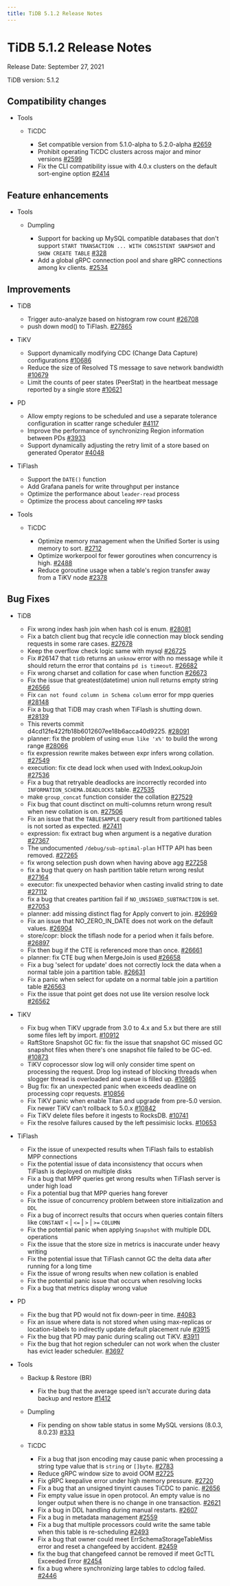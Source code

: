 ```yaml
---
title: TiDB 5.1.2 Release Notes
---
```


# TiDB 5.1.2 Release Notes

Release Date: September 27, 2021

TiDB version: 5.1.2

## Compatibility changes

+ Tools

    + TiCDC

        - Set compatible version from 5.1.0-alpha to 5.2.0-alpha [#2659](https://github.com/pingcap/ticdc/pull/2659)
        - Prohibit operating TiCDC clusters across major and minor versions [#2599](https://github.com/pingcap/ticdc/pull/2599)
        - Fix the CLI compatibility issue with 4.0.x clusters on the default sort-engine option [#2414](https://github.com/pingcap/ticdc/pull/2414)

## Feature enhancements

+ Tools

    + Dumpling

        - Support for backing up MySQL compatible databases that don't support `START TRANSACTION ... WITH CONSISTENT SNAPSHOT` and `SHOW CREATE TABLE`  [#328](https://github.com/pingcap/dumpling/pull/328)
        - Add a global gRPC connection pool and share gRPC connections among kv clients. [#2534](https://github.com/pingcap/ticdc/pull/2534)

## Improvements

+ TiDB

    - Trigger auto-analyze based on histogram row count [#26708](https://github.com/pingcap/tidb/pull/26708)
    - push down mod() to TiFlash. [#27865](https://github.com/pingcap/tidb/pull/27865)
+ TiKV

    - Support dynamically modifying CDC (Change Data Capture) configurations [#10686](https://github.com/tikv/tikv/pull/10686)
    - Reduce the size of Resolved TS message to save network bandwidth [#10679](https://github.com/tikv/tikv/pull/10679)
    - Limit the counts of peer states (PeerStat) in the heartbeat message reported by a single store [#10621](https://github.com/tikv/tikv/pull/10621)

+ PD

    - Allow empty regions to be scheduled and use a separate tolerance configuration in scatter range scheduler [#4117](https://github.com/tikv/pd/pull/4117)
    - Improve the performance of synchronizing Region information between PDs [#3933](https://github.com/tikv/pd/pull/3933)
    - Support dynamically adjusting the retry limit of a store based on generated Operator [#4048](https://github.com/tikv/pd/pull/4048)

+ TiFlash

    - Support the `DATE()` function
    - Add Grafana panels for write throughput per instance
    - Optimize the performance about `leader-read` process
    - Optimize the process about canceling `MPP` tasks

+ Tools

    + TiCDC

        - Optimize memory management when the Unified Sorter is using memory to sort. [#2712](https://github.com/pingcap/ticdc/pull/2712)
        - Optimize workerpool for fewer goroutines when concurrency is high. [#2488](https://github.com/pingcap/ticdc/pull/2488)
        - Reduce goroutine usage when a table's region transfer away from a TiKV node [#2378](https://github.com/pingcap/ticdc/pull/2378)

## Bug Fixes

+ TiDB

    - Fix wrong index hash join when hash col is enum. [#28081](https://github.com/pingcap/tidb/pull/28081)
    - Fix a batch client bug that recycle idle connection may block sending requests in some rare cases. [#27678](https://github.com/pingcap/tidb/pull/27678)
    - Keep the overflow check logic same with mysql [#26725](https://github.com/pingcap/tidb/pull/26725)
    - Fix #26147 that `tidb` returns an `unknow` error with no message while it should return the error that contains `pd is timeout`. [#26682](https://github.com/pingcap/tidb/pull/26682)
    - Fix wrong charset and collation for case when function [#26673](https://github.com/pingcap/tidb/pull/26673)
    - Fix the issue that greatest(datetime) union null returns empty string [#26566](https://github.com/pingcap/tidb/pull/26566)
    - Fix `can not found column in Schema column` error for mpp queries [#28148](https://github.com/pingcap/tidb/pull/28148)
    - Fix a bug that TiDB may crash when TiFlash is shutting down. [#28139](https://github.com/pingcap/tidb/pull/28139)
    - This reverts commit d4cd12fe422fb18b6012607ee18b6acca40d9225. [#28091](https://github.com/pingcap/tidb/pull/28091)
    - planner: fix the problem of using `enum like 'x%'` to build the wrong range [#28066](https://github.com/pingcap/tidb/pull/28066)
    - fix expression rewrite makes between expr infers wrong collation. [#27549](https://github.com/pingcap/tidb/pull/27549)
    - execution: fix cte dead lock when used with IndexLookupJoin [#27536](https://github.com/pingcap/tidb/pull/27536)
    - Fix a bug that retryable deadlocks are incorrectly recorded into `INFORMATION_SCHEMA.DEADLOCKS` table. [#27535](https://github.com/pingcap/tidb/pull/27535)
    - make `group_concat` function consider the collation [#27529](https://github.com/pingcap/tidb/pull/27529)
    - Fix bug that count disctinct on multi-columns return wrong result when new collation is on. [#27506](https://github.com/pingcap/tidb/pull/27506)
    - Fix an issue that the `TABLESAMPLE` query result from partitioned tables is not sorted as expected. [#27411](https://github.com/pingcap/tidb/pull/27411)
    - expression: fix extract bug when argument is a negative duration [#27367](https://github.com/pingcap/tidb/pull/27367)
    - The undocumented `/debug/sub-optimal-plan`  HTTP API has been removed. [#27265](https://github.com/pingcap/tidb/pull/27265)
    - fix wrong selection push down when having above agg [#27258](https://github.com/pingcap/tidb/pull/27258)
    - fix a bug that query on hash partition table return wrong reslut [#27164](https://github.com/pingcap/tidb/pull/27164)
    - executor: fix unexpected behavior when casting invalid string to date [#27112](https://github.com/pingcap/tidb/pull/27112)
    - fix a bug that creates partition fail if `NO_UNSIGNED_SUBTRACTION` is set. [#27053](https://github.com/pingcap/tidb/pull/27053)
    - planner: add missing distinct flag for Apply convert to join. [#26969](https://github.com/pingcap/tidb/pull/26969)
    - Fix an issue that NO_ZERO_IN_DATE does not work on the default values. [#26904](https://github.com/pingcap/tidb/pull/26904)
    - store/copr: block the tiflash node for a period when it fails before. [#26897](https://github.com/pingcap/tidb/pull/26897)
    - Fix then bug if the CTE is referenced more than once. [#26661](https://github.com/pingcap/tidb/pull/26661)
    - planner: fix CTE bug when MergeJoin is used [#26658](https://github.com/pingcap/tidb/pull/26658)
    - Fix a bug 'select for update' does not correctly lock the data when a normal table join a partition table. [#26631](https://github.com/pingcap/tidb/pull/26631)
    - Fix a panic when select for update on a normal table join a partition table [#26563](https://github.com/pingcap/tidb/pull/26563)
    - Fix the issue that point get does not use lite version resolve lock [#26562](https://github.com/pingcap/tidb/pull/26562)

+ TiKV

    - Fix bug when TiKV upgrade from 3.0 to 4.x and 5.x but there are still some files left by import. [#10912](https://github.com/tikv/tikv/pull/10912)
    - RaftStore Snapshot GC fix: fix the issue that snapshot GC missed GC snapshot files when there's one snapshot file failed to be GC-ed. [#10873](https://github.com/tikv/tikv/pull/10873)
    - TiKV coprocessor slow log will only consider time spent on processing the request. Drop log instead of blocking threads when slogger thread is overloaded and queue is filled up. [#10865](https://github.com/tikv/tikv/pull/10865)
    - Bug fix: fix an unexpected panic when exceeds deadline on processing copr requests. [#10856](https://github.com/tikv/tikv/pull/10856)
    - Fix TiKV panic when enable Titan and upgrade from pre-5.0 version. Fix newer TiKV can't rollback to 5.0.x [#10842](https://github.com/tikv/tikv/pull/10842)
    - Fix TiKV delete files before it ingests to RocksDB. [#10741](https://github.com/tikv/tikv/pull/10741)
    - Fix the resolve failures caused by the left pessimisic locks. [#10653](https://github.com/tikv/tikv/pull/10653)

+ TiFlash

    - Fix the issue of unexpected results when TiFlash fails to establish MPP connections
    - Fix the potential issue of data inconsistency that occurs when TiFlash is deployed on multiple disks
    - Fix a bug that MPP queries get wrong results when TiFlash server is under high load
    - Fix a potential bug that MPP queries hang forever
    - Fix the issue of concurrency problem between store initialization and `DDL`
    - Fix a bug of incorrect results that occurs when queries contain filters like `CONSTANT` `<` | `<=` | `>` | `>=` `COLUMN`
    - Fix the potential panic when applying `Snapshot` with multiple DDL operations
    - Fix the issue that the store size in metrics is inaccurate under heavy writing
    - Fix the potential issue that TiFlash cannot GC the delta data after running for a long time
    - Fix the issue of wrong results when new collation is enabled
    - Fix the potential panic issue that occurs when resolving locks
    - Fix a bug that metrics display wrong value

+ PD

    - Fix the bug that PD would not fix down-peer in time. [#4083](https://github.com/tikv/pd/pull/4083)
    - Fix an issue where data is not stored when using max-replicas or location-labels to indirectly update default placement rule [#3915](https://github.com/tikv/pd/pull/3915)
    - Fix the bug that PD may panic during scaling out TiKV. [#3911](https://github.com/tikv/pd/pull/3911)
    - Fix the bug that hot region scheduler can not work when the cluster has evict leader scheduler. [#3697](https://github.com/tikv/pd/pull/3697)

+ Tools

    + Backup & Restore (BR)

        - Fix the bug that the average speed isn't accurate during data backup and restore [#1412](https://github.com/pingcap/br/pull/1412)

    + Dumpling

        - Fix pending on show table status in some MySQL versions (8.0.3, 8.0.23) [#333](https://github.com/pingcap/dumpling/pull/333)

    + TiCDC

        - Fix a bug that json encoding may cause panic when processing a string type value that is `string` or `[]byte`. [#2783](https://github.com/pingcap/ticdc/pull/2783)
        - Reduce gRPC window size to avoid OOM [#2725](https://github.com/pingcap/ticdc/pull/2725)
        - Fix gRPC keepalive error under high memory pressure. [#2720](https://github.com/pingcap/ticdc/pull/2720)
        - Fix a bug that an unsigned tinyint causes TiCDC to panic. [#2656](https://github.com/pingcap/ticdc/pull/2656)
        - Fix empty value issue in open protocol. An empty value is no longer output when there is no change in one transaction. [#2621](https://github.com/pingcap/ticdc/pull/2621)
        - Fix a bug in DDL handling during manual restarts. [#2607](https://github.com/pingcap/ticdc/pull/2607)
        - Fix a bug in metadata management [#2559](https://github.com/pingcap/ticdc/pull/2559)
        - Fix a bug that multiple processors could write the same table when this table is re-scheduling [#2493](https://github.com/pingcap/ticdc/pull/2493)
        - Fix a bug that owner could meet ErrSchemaStorageTableMiss error and reset a changefeed by accident. [#2459](https://github.com/pingcap/ticdc/pull/2459)
        - fix the bug that changefeed cannot be removed if meet GcTTL Exceeded Error [#2454](https://github.com/pingcap/ticdc/pull/2454)
        - fix a bug where synchronizing large tables to cdclog failed. [#2446](https://github.com/pingcap/ticdc/pull/2446)
